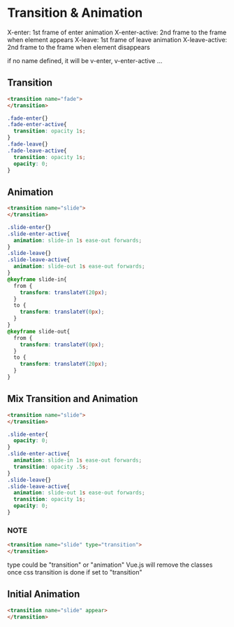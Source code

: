 # Transition & Animation

X-enter: 1st frame of enter animation
X-enter-active: 2nd frame to the frame when element appears
X-leave: 1st frame of leave animation
X-leave-active: 2nd frame to the frame when element disappears

if no name defined, it will be v-enter, v-enter-active ...

## Transition

```html
<transition name="fade">
</transition>
```
```css
.fade-enter{}
.fade-enter-active{
  transition: opacity 1s;
}
.fade-leave{}
.fade-leave-active{
  transition: opacity 1s;
  opacity: 0;
}
```

## Animation
```html
<transition name="slide">
</transition>
```
```css
.slide-enter{}
.slide-enter-active{
  animation: slide-in 1s ease-out forwards;
}
.slide-leave{}
.slide-leave-active{
  animation: slide-out 1s ease-out forwards;
}
@keyframe slide-in{
  from {
    transform: translateY(20px);
  }
  to {
    transform: translateY(0px);
  }
}
@keyframe slide-out{
  from {
    transform: translateY(0px);
  }
  to {
    transform: translateY(20px);
  }
}
```

## Mix Transition and Animation
```html
<transition name="slide">
</transition>
```
```css
.slide-enter{
  opacity: 0;
}
.slide-enter-active{
  animation: slide-in 1s ease-out forwards;
  transition: opacity .5s;
}
.slide-leave{}
.slide-leave-active{
  animation: slide-out 1s ease-out forwards;
  transition: opacity 1s;
  opacity: 0;
}
```
### NOTE
```html
<transition name="slide" type="transition">
</transition>
```
type could be "transition" or "animation"
Vue.js will remove the classes once css transition is done if set to "transition"

## Initial Animation
```html
<transition name="slide" appear>
</transition>
```
